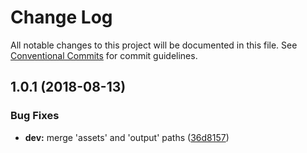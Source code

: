# Change Log

All notable changes to this project will be documented in this file.
See [Conventional Commits](https://conventionalcommits.org) for commit guidelines.

<a name="1.0.1"></a>
## 1.0.1 (2018-08-13)


### Bug Fixes

* **dev:** merge 'assets' and 'output' paths ([36d8157](https://github.com/magento-research/pwa-studio/commit/36d8157))
